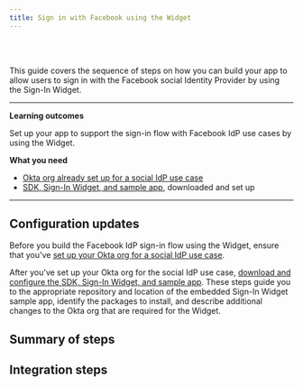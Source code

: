 ```yaml
---
title: Sign in with Facebook using the Widget
---
```


<div class="oie-embedded-sdk">

<ApiLifecycle access="ie" /><br>
<ApiLifecycle access="Limited GA" /><br>

<StackSelector class="cleaner-selector"/>

This guide covers the sequence of steps on how you can build your app to allow users to sign in with the Facebook social Identity Provider by using the Sign-In Widget.

---

**Learning outcomes**

Set up your app to support the sign-in flow with Facebook IdP use cases by using the Widget.

**What you need**

* [Okta org already set up for a social IdP use case](/docs/guides/oie-embedded-common-org-setup/-/main/#set-up-your-okta-org-for-a-social-idp-use-case)
* [SDK, Sign-In Widget, and sample app](/docs/guides/oie-embedded-common-download-setup-app/), downloaded and set up

---

## Configuration updates

Before you build the Facebook IdP sign-in flow using the Widget, ensure that you've [set up your Okta org for a social IdP use case](/docs/guides/oie-embedded-common-org-setup/-/main/#set-up-your-okta-org-for-a-social-idp-use-case).

After you've set up your Okta org for the social IdP use case, [download and configure the SDK, Sign-In Widget, and sample app](/docs/guides/oie-embedded-common-download-setup-app/-/main/). These steps guide you to the appropriate repository and location of the embedded Sign-In Widget sample app, identify the packages to install, and describe additional changes to the Okta org that are required for the Widget.

## Summary of steps

<StackSelector snippet="summaryofsteps" noSelector />

## Integration steps

<StackSelector snippet="integrationsteps" noSelector />

</div>

